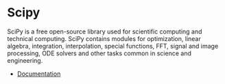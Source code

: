 # Scipy

SciPy is a free open-source library used for scientific computing and technical computing. SciPy contains modules for optimization, linear algebra, integration, interpolation, special functions, FFT, signal and image processing, ODE solvers and other tasks common in science and engineering.

* [Documentation](https://docs.scipy.org/doc/scipy/reference/index.html)

